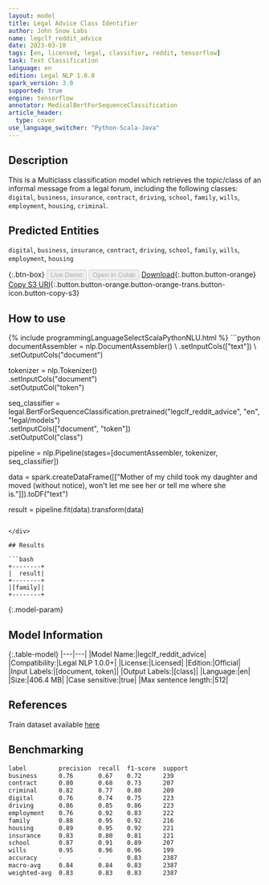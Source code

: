 ```yaml
---
layout: model
title: Legal Advice Class Identifier
author: John Snow Labs
name: legclf_reddit_advice
date: 2023-03-10
tags: [en, licensed, legal, classifier, reddit, tensorflow]
task: Text Classification
language: en
edition: Legal NLP 1.0.0
spark_version: 3.0
supported: true
engine: tensorflow
annotator: MedicalBertForSequenceClassification
article_header:
  type: cover
use_language_switcher: "Python-Scala-Java"
---
```


## Description

This is a Multiclass classification model which retrieves the topic/class of an informal message from a legal forum, including the following classes: `digital`, `business`, `insurance`, `contract`, `driving`, `school`, `family`, `wills`, `employment`, `housing`, `criminal`.

## Predicted Entities

`digital`, `business`, `insurance`, `contract`, `driving`, `school`, `family`, `wills`, `employment`, `housing`

{:.btn-box}
<button class="button button-orange" disabled>Live Demo</button>
<button class="button button-orange" disabled>Open in Colab</button>
[Download](https://s3.amazonaws.com/auxdata.johnsnowlabs.com/legal/models/legclf_reddit_advice_en_1.0.0_3.0_1678448985639.zip){:.button.button-orange}
[Copy S3 URI](s3://auxdata.johnsnowlabs.com/legal/models/legclf_reddit_advice_en_1.0.0_3.0_1678448985639.zip){:.button.button-orange.button-orange-trans.button-icon.button-copy-s3}

## How to use



<div class="tabs-box" markdown="1">
{% include programmingLanguageSelectScalaPythonNLU.html %}
```python
documentAssembler = nlp.DocumentAssembler() \
    .setInputCols(["text"]) \
    .setOutputCols("document")

tokenizer = nlp.Tokenizer() \
    .setInputCols("document") \
    .setOutputCol("token")

seq_classifier = legal.BertForSequenceClassification.pretrained("legclf_reddit_advice", "en", "legal/models") \
    .setInputCols(["document", "token"]) \
    .setOutputCol("class")
    
pipeline = nlp.Pipeline(stages=[documentAssembler, tokenizer, seq_classifier])

data = spark.createDataFrame([["Mother of my child took my daughter and moved (without notice), won't let me see her or tell me where she is."]]).toDF("text")

result = pipeline.fit(data).transform(data)
```

</div>

## Results

```bash
+--------+
|  result|
+--------+
|[family]|
+--------+
```

{:.model-param}
## Model Information

{:.table-model}
|---|---|
|Model Name:|legclf_reddit_advice|
|Compatibility:|Legal NLP 1.0.0+|
|License:|Licensed|
|Edition:|Official|
|Input Labels:|[document, token]|
|Output Labels:|[class]|
|Language:|en|
|Size:|406.4 MB|
|Case sensitive:|true|
|Max sentence length:|512|

## References

Train dataset available [here](https://huggingface.co/datasets/jonathanli/legal-advice-reddit)

## Benchmarking

```bash
label         precision  recall  f1-score  support 
business      0.76       0.67    0.72      239     
contract      0.80       0.68    0.73      207     
criminal      0.82       0.77    0.80      209     
digital       0.76       0.74    0.75      223     
driving       0.86       0.85    0.86      223     
employment    0.76       0.92    0.83      222     
family        0.88       0.95    0.92      216     
housing       0.89       0.95    0.92      221     
insurance     0.83       0.80    0.81      221     
school        0.87       0.91    0.89      207     
wills         0.95       0.96    0.96      199     
accuracy      -          -       0.83      2387    
macro-avg     0.84       0.84    0.83      2387    
weighted-avg  0.83       0.83    0.83      2387
```